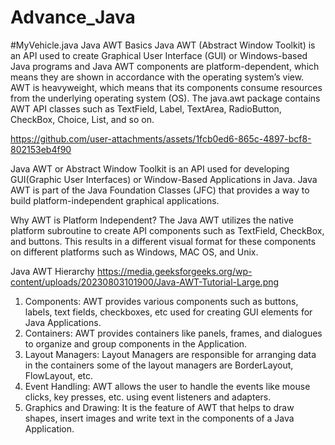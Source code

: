 # Advance_Java
#MyVehicle.java
Java AWT Basics
Java AWT (Abstract Window Toolkit) is an API used to create Graphical User Interface (GUI) or Windows-based Java programs and Java AWT components are platform-dependent, which means they are shown in accordance with the operating system’s view. AWT is heavyweight, which means that its components consume resources from the underlying operating system (OS). The java.awt package contains AWT API classes such as TextField, Label, TextArea, RadioButton, CheckBox, Choice, List, and so on.

https://github.com/user-attachments/assets/1fcb0ed6-865c-4897-bcf8-802153eb4f90

Java AWT or Abstract Window Toolkit is an API used for developing GUI(Graphic User Interfaces) or Window-Based Applications in Java. Java AWT is part of the Java Foundation Classes (JFC) that provides a way to build platform-independent graphical applications.

Why AWT is Platform Independent?
The Java AWT utilizes the native platform subroutine to create API components such as TextField, CheckBox, and buttons. This results in a different visual format for these components on different platforms such as Windows, MAC OS, and Unix. 

Java AWT Hierarchy
https://media.geeksforgeeks.org/wp-content/uploads/20230803101900/Java-AWT-Tutorial-Large.png

1. Components: AWT provides various components such as buttons, labels, text fields, checkboxes, etc used for creating GUI elements for Java Applications.
2. Containers: AWT provides containers like panels, frames, and dialogues to organize and group components in the Application.
3. Layout Managers: Layout Managers are responsible for arranging data in the containers some of the layout managers are BorderLayout, FlowLayout, etc.
4. Event Handling: AWT allows the user to handle the events like mouse clicks, key presses, etc. using event listeners and adapters.
5. Graphics and Drawing: It is the feature of AWT that helps to draw shapes, insert images and write text in the components of a Java Application.
